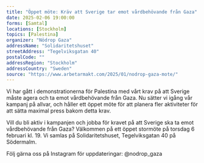 ```yaml
---
title: "Öppet möte: Kräv att Sverige tar emot vårdbehövande från Gaza"
date: 2025-02-06 19:00:00
forms: [Samtal]
locations: [Stockholm]
topics: [Palestina]
organizer: "Nödrop Gaza"
addressName: "Solidaritetshuset"
streetAddress: "Tegelviksgatan 40"
postalCode: ""
addressRegion: "Stockholm"
addressCountry: "Sweden"
source: "https://www.arbetarmakt.com/2025/01/nodrop-gaza-mote/"
---
```

Vi har gått i demonstrationerna för Palestina med vårt krav på att Sverige måste agera och ta emot vårdbehövande från Gaza. Nu sätter vi igång vår kampanj på allvar, och håller ett öppet möte för att planera fler aktiviteter för att sätta maximal press bakom detta krav.

Vill du bli aktiv i kampanjen och jobba för kravet på att Sverige ska ta emot vårdbehövande från Gaza? Välkommen på ett öppet stormöte på torsdag 6 februari kl. 19. Vi samlas på Solidaritetshuset, Tegelviksgatan 40 på Södermalm.

Följ gärna oss på Instagram för uppdateringar: @nodrop_gaza	